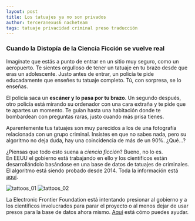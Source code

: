 ```yaml
---
layout: post
title: Los tatuajes ya no son privados
author: terceranexus6 nacheteam
tags: tatuaje privacidad criminal preso traducción
---
```

### Cuando la Distopía de la Ciencia Ficción se vuelve real
Imagínate que estás a punto de entrar en un sitio muy seguro, como un aeropuerto. Te sientes orgulloso de tener un tatuaje en tu brazo desde que eras un adolescente. Justo antes de entrar, un policía te pide educadamente que enseñes tu tatuaje completo. Tú, con sorpresa, se lo enseñas.  

El policía saca un **escáner y lo pasa por tu brazo**. Un segundo después, otro policía está mirando su ordenador con una cara extraña y te pide que te apartes un momento. Te guían hasta una habitación donde te bombardean con preguntas raras, justo cuando más prisa tienes.  

Aparentemente tus tatuajes son muy parecidos a los de una fotografía relacionada con un grupo criminal. Insistes en que no sabes nada, pero su algoritmo no deja duda, hay una coincidencia de más de un 90%. ¿Qué...?  

¿Piensas que todo esto suena a _ciencia ficción_? Bueno, no lo es.  
En EEUU el gobierno está trabajando en ello y los científicos están desarrollándolo basándose en una base de datos de tatuajes de criminales. El algoritmo está siendo probado desde 2014. Toda la información está [aquí](https://www.eff.org/deeplinks/2016/06/tattoo-recognition-research-threatens-free-speech-and-privacy).

![tattoos_01](http://67.media.tumblr.com/a146348e29b668aa56ef256ed58e6963/tumblr_inline_o9aibfHPAQ1r85md1_500.png)
![tattoos_02](http://66.media.tumblr.com/29aada47440452aae35a95cb3db6fc76/tumblr_inline_o9aia44YI81r85md1_500.png)

La Electronic Frontier Foundation está intentando presionar al gobierno y a los científicos involucrados para parar el proyecto o al menos dejar de usar presos para la base de datos ahora mismo. [Aquí](https://act.eff.org/action/stop-the-government-s-tattoo-recognition-experiments) está cómo puedes ayudar.
